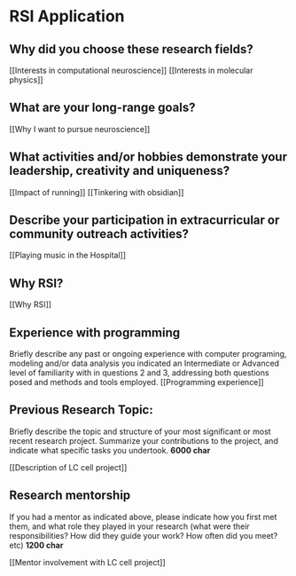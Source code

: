 # RSI Application
## Why did you choose these research fields?
[[Interests in computational neuroscience]]
[[Interests in molecular physics]]
## What are your long-range goals?
[[Why I want to pursue neuroscience]]

## What activities and/or hobbies demonstrate your leadership, creativity and uniqueness?
[[Impact of running]]
[[Tinkering with obsidian]]

## Describe your participation in extracurricular or community outreach activities?
[[Playing music in the Hospital]]

## Why RSI?
[[Why RSI]]
## Experience with programming
Briefly describe any past or ongoing experience with computer programing, modeling and/or data analysis you indicated an Intermediate or Advanced level of familiarity with in questions 2 and 3, addressing both questions posed and methods and tools employed.
[[Programming experience]]

## Previous Research Topic: 
Briefly describe the topic and structure of your most significant or most recent research project. Summarize your contributions to the project, and indicate what specific tasks you undertook. **6000 char**

[[Description of LC cell project]]

## Research mentorship
If you had a mentor as indicated above, please indicate how you first met them, and what role they played in your research (what were their responsibilities? How did they guide your work? How often did you meet? etc) **1200 char**

[[Mentor involvement with LC cell project]]